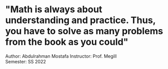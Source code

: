 # "Math is always about understanding and practice. Thus, you have to solve as many problems from the book as you could"

Author:       Abdulrahman Mostafa
Instructor:   Prof. Megill  
Semester:     SS 2022
